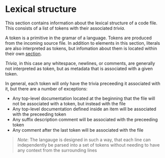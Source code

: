 # Lexical structure

This section contains information about the lexical structure of a code file.
This consists of a list of tokens with their associated _trivia_.

A token is a primitive in the gramar of a language.
Tokens are produced from the incoming source file.
In addition to elements in this section, literals are also interpreted as tokens, but infomation about them is located within their own [section].

_Trivia_, in this case any whitespace, newlines, or comments, are generally not interpreted as token, but as metadata that is associated with a given token.

In general, each token will only have the trivia preceeding it associated with it, but there are a number of exceptions:
- Any top-level documentation located at the beginning that the file will not be associated with a token, but instead with the file
- Any top-level documentation defined inside an item will be associated with the preceeding token
- Any suffix description comment will be associated with the preceeding token
- Any comment after the last token will be associated with the file

> _Note_: The langauge is designed in such a way, that each line can independently be parsed into a set of tokens without needing to have any context from the surrounding lines




[section]: ./literals.md